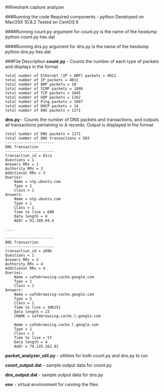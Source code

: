 #Wireshark capture analyzer

###Running the code
Required components - python
Developed on MacOSX 10.8.2
Tested on CentOS 6

####Running count.py
argument for count.py is the name of the hexdump
    python count.py hex.dat

####Running dns.py
argument for dns.py is the name of the hexdump
    python dns.py hex.dat


###File Description
**count.py** - Counts the number of each type of packets and displays in the format

    total number of Ethernet (IP + ARP) packets = 4021
    total number of IP packets = 4011
    total number of ARP packets = 10
    total number of ICMP packets = 1098
    total number of TCP packets = 1645
    total number of UDP packets = 1262
    total number of Ping packets = 1097
    total number of DHCP packets = 14
    total number of DNS packets = 1171

**dns.py** - Counts the number of DNS packets and transactions, and outputs all transactions pertaining to A records. Output is displayed in the format 

    total number of DNS packets = 1171
    total number of DNS transactions = 583
    ----------------------
    DNS Transaction
    ----------------------
    transaction_id = 81ca
    Questions = 1
    Answers RRs = 1
    Authority RRs = 3
    Additional RRs = 3
    Queries:
        Name = ntp.ubuntu.com
        Type = 1
        Class = 1
    Answers:
        Name = ntp.ubuntu.com
        Type = 1
        Class = 1
        Time to live = 600
        Data length = 4
        Addr = 91.189.94.4

    ....

    ----------------------
    DNS Transaction
    ----------------------
    transaction_id = a99b
    Questions = 1
    Answers RRs = 2
    Authority RRs = 4
    Additional RRs = 4
    Queries:
        Name = safebrowsing-cache.google.com
        Type = 1
        Class = 1
    Answers:
        Name = safebrowsing-cache.google.com
        Type = 5
        Class = 1
        Time to live = 106251
        Data length = 23
        CNAME = safebrowsing.cache.l.google.com

        Name = safebrowsing.cache.l.google.com
        Type = 1
        Class = 1
        Time to live = 57
        Data length = 4
        Addr = 74.125.162.91

**packet_analyzer_util.py** - utilities for both count.py and dns.py to run

**count_output.dat** - sample output data for count.py

**dns_output.dat** - sample output data for dns.py

**env** - virtual environment for running the files